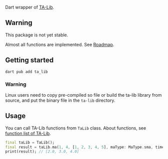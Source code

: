 <!-- 
This README describes the package. If you publish this package to pub.dev,
this README's contents appear on the landing page for your package.

For information about how to write a good package README, see the guide for
[writing package pages](https://dart.dev/tools/pub/writing-package-pages). 

For general information about developing packages, see the Dart guide for
[creating packages](https://dart.dev/guides/libraries/create-packages)
and the Flutter guide for
[developing packages and plugins](https://flutter.dev/to/develop-packages). 
-->

Dart wrapper of [TA-Lib](https://ta-lib.org/).

## Warning

This package is not yet stable.

Almost all functions are implemented. See [Roadmap](Roadmap.md).

## Getting started

```
dart pub add ta_lib
```

### Warning

Linux users need to copy pre-compiled so file or build the ta-lib library from source, and put
the binary file in the `ta-lib` directory.

## Usage

You can call TA-Lib functions from `TaLib` class.
About functions, see [function list of TA-Lib](https://ta-lib.org/functions/).

```dart
final taLib = TaLib();
final result = taLib.ma(1, 4, [1, 2, 3, 4, 5], maType: MaType.sma, timePeriod: 3);
print(result); // [2.0, 3.0, 4.0]
```

